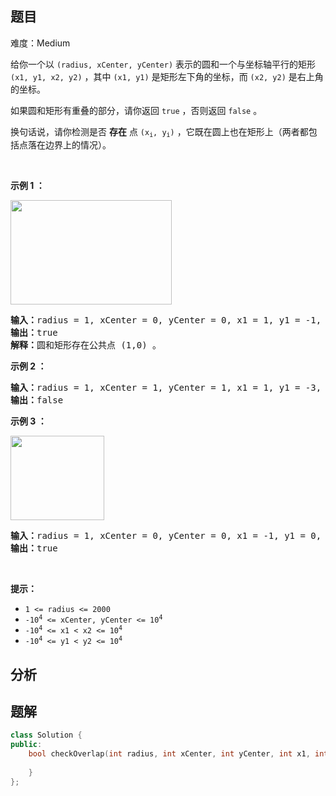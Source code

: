 
## 题目
难度：Medium
<p>给你一个以 <code>(radius, xCenter, yCenter)</code> 表示的圆和一个与坐标轴平行的矩形 <code>(x1, y1, x2, y2)</code> ，其中 <code>(x1, y1)</code> 是矩形左下角的坐标，而 <code>(x2, y2)</code> 是右上角的坐标。</p>

<p>如果圆和矩形有重叠的部分，请你返回 <code>true</code> ，否则返回 <code>false</code>&nbsp;。</p>

<p>换句话说，请你检测是否 <strong>存在</strong> 点 <code>(x<sub>i</sub>, y<sub>i</sub>)</code> ，它既在圆上也在矩形上（两者都包括点落在边界上的情况）。</p>

<p>&nbsp;</p>

<p><strong class="example">示例 1 ：</strong></p>
<img alt="" src="https://assets.leetcode.com/uploads/2020/02/20/sample_4_1728.png" style="width: 258px; height: 167px;" />
<pre>
<strong>输入：</strong>radius = 1, xCenter = 0, yCenter = 0, x1 = 1, y1 = -1, x2 = 3, y2 = 1
<strong>输出：</strong>true
<strong>解释：</strong>圆和矩形存在公共点 (1,0) 。
</pre>

<p><strong class="example">示例 2 ：</strong></p>

<pre>
<strong>输入：</strong>radius = 1, xCenter = 1, yCenter = 1, x1 = 1, y1 = -3, x2 = 2, y2 = -1
<strong>输出：</strong>false
</pre>

<p><strong class="example">示例 3 ：</strong></p>
<img alt="" src="https://assets.leetcode.com/uploads/2020/02/20/sample_2_1728.png" style="width: 150px; height: 135px;" />
<pre>
<strong>输入：</strong>radius = 1, xCenter = 0, yCenter = 0, x1 = -1, y1 = 0, x2 = 0, y2 = 1
<strong>输出：</strong>true
</pre>

<p>&nbsp;</p>

<p><strong>提示：</strong></p>

<ul>
	<li><code>1 &lt;= radius &lt;= 2000</code></li>
	<li><code>-10<sup>4</sup> &lt;= xCenter, yCenter &lt;= 10<sup>4</sup></code></li>
	<li><code>-10<sup>4</sup> &lt;= x1 &lt; x2 &lt;= 10<sup>4</sup></code></li>
	<li><code>-10<sup>4</sup> &lt;= y1 &lt; y2 &lt;= 10<sup>4</sup></code></li>
</ul>

## 分析

## 题解
```cpp
class Solution {
public:
    bool checkOverlap(int radius, int xCenter, int yCenter, int x1, int y1, int x2, int y2) {
        
    }
};
```